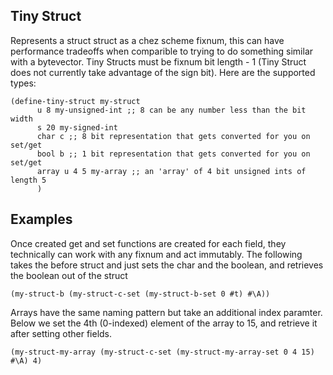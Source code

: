 ## Tiny Struct
Represents a struct struct as a chez scheme fixnum, this can have performance tradeoffs when comparible to trying to do something similar with a bytevector. Tiny Structs must be fixnum bit length - 1 (Tiny Struct does not currently take advantage of the sign bit). Here are the supported types:

```
(define-tiny-struct my-struct
      u 8 my-unsigned-int ;; 8 can be any number less than the bit width
      s 20 my-signed-int
      char c ;; 8 bit representation that gets converted for you on set/get
      bool b ;; 1 bit representation that gets converted for you on set/get
      array u 4 5 my-array ;; an 'array' of 4 bit unsigned ints of length 5
      )
```

## Examples
Once created get and set functions are created for each field, they technically can work with any fixnum and act immutably. The following takes the before struct and just sets the char and the boolean, and retrieves the boolean out of the struct

```
(my-struct-b (my-struct-c-set (my-struct-b-set 0 #t) #\A)) 
```

Arrays have the same naming pattern but take an additional index paramter. Below we set the 4th (0-indexed) element of the array to 15, and retrieve it after setting other fields.

```
(my-struct-my-array (my-struct-c-set (my-struct-my-array-set 0 4 15) #\A) 4)
```
